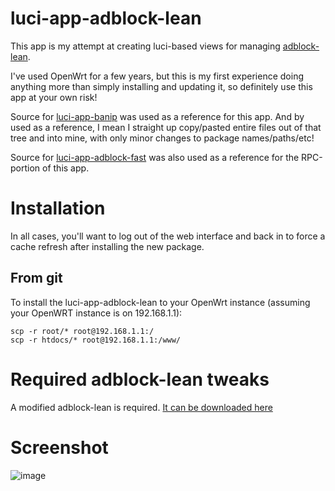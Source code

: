 # luci-app-adblock-lean

This app is my attempt at creating luci-based views for managing [adblock-lean](https://github.com/lynxthecat/adblock-lean).

I've used OpenWrt for a few years, but this is my first experience doing anything more than simply installing and updating it, so definitely use this app at your own risk!

Source for [luci-app-banip](https://github.com/openwrt/luci/tree/openwrt-23.05/applications/luci-app-banip) was used as a reference for this app.  And by used as a reference, I mean I straight up copy/pasted entire files out of that tree and into mine, with only minor changes to package names/paths/etc!

Source for [luci-app-adblock-fast](https://github.com/openwrt/luci/tree/master/applications/luci-app-adblock-fast) was also used as a reference for the RPC-portion of this app.

# Installation

In all cases, you'll want to log out of the web interface and back in to force a cache refresh after installing the new package.

## From git

To install the luci-app-adblock-lean to your OpenWrt instance (assuming your OpenWRT instance is on 192.168.1.1):

```
scp -r root/* root@192.168.1.1:/
scp -r htdocs/* root@192.168.1.1:/www/
```

# Required adblock-lean tweaks

A modified adblock-lean is required.
[It can be downloaded here](https://raw.githubusercontent.com/friendly-bits/adblock-lean/improve_error_checking/adblock-lean)
<!-- luci-app-adblock-lean is compatable with the stock adblock-lean and does not require any modifications. -->

# Screenshot

![image](https://github.com/user-attachments/assets/a296519b-69f6-4ded-bc99-9f3bf9ad787e)
